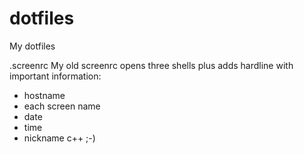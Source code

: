 # dotfiles
My dotfiles

.screenrc 
My old screenrc opens three shells plus adds hardline with important information:
* hostname
* each screen name 
* date
* time
* nickname c++ ;-)
